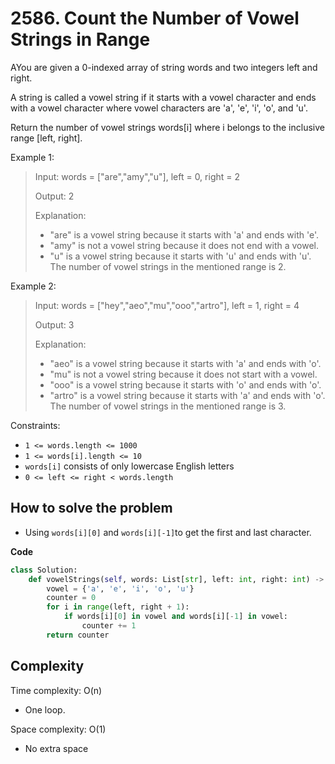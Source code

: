 # 2586. Count the Number of Vowel Strings in Range
<Badge type="tip" text="Easy" />[<Badge type="info" text="LeetCode" />](https://leetcode.com/problems/count-the-number-of-vowel-strings-in-range/ "Let's go to leetcode")

AYou are given a 0-indexed array of string words and two integers left and right.

A string is called a vowel string if it starts with a vowel character and ends with a vowel character where vowel characters are 'a', 'e', 'i', 'o', and 'u'.

Return the number of vowel strings words[i] where i belongs to the inclusive range [left, right].

Example 1:
> Input: words = ["are","amy","u"], left = 0, right = 2
>
> Output: 2
>
> Explanation: 
> - "are" is a vowel string because it starts with 'a' and ends with 'e'.
> - "amy" is not a vowel string because it does not end with a vowel.
> - "u" is a vowel string because it starts with 'u' and ends with 'u'.
> The number of vowel strings in the mentioned range is 2.

Example 2:
> Input: words = ["hey","aeo","mu","ooo","artro"], left = 1, right = 4
>
> Output: 3
>
> Explanation: 
> - "aeo" is a vowel string because it starts with 'a' and ends with 'o'.
> - "mu" is not a vowel string because it does not start with a vowel.
> - "ooo" is a vowel string because it starts with 'o' and ends with 'o'.
> - "artro" is a vowel string because it starts with 'a' and ends with 'o'.
> The number of vowel strings in the mentioned range is 3.

Constraints:
- `1 <= words.length <= 1000`
- `1 <= words[i].length <= 10`
- `words[i]` consists of only lowercase English letters
- `0 <= left <= right < words.length`

## How to solve the problem

- Using `words[i][0]` and `words[i][-1]`to get the first and last character.

**Code**

```Python
class Solution:
    def vowelStrings(self, words: List[str], left: int, right: int) -> int:
        vowel = {'a', 'e', 'i', 'o', 'u'}
        counter = 0
        for i in range(left, right + 1):
            if words[i][0] in vowel and words[i][-1] in vowel:
                counter += 1
        return counter
```

## Complexity

Time complexity: O(n)

- One loop.

Space complexity: O(1)

- No extra space